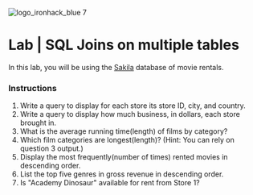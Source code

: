 ![logo_ironhack_blue 7](https://user-images.githubusercontent.com/23629340/40541063-a07a0a8a-601a-11e8-91b5-2f13e4e6b441.png)

# Lab | SQL Joins on multiple tables

In this lab, you will be using the [Sakila](https://dev.mysql.com/doc/sakila/en/) database of movie rentals.

### Instructions

1. Write a query to display for each store its store ID, city, and country.
2. Write a query to display how much business, in dollars, each store brought in.
3. What is the average running time(length) of films by category?
4. Which film categories are longest(length)? (Hint: You can rely on question 3 output.)
5. Display the most frequently(number of times) rented movies in descending order.
6. List the top five genres in gross revenue in descending order.
7. Is "Academy Dinosaur" available for rent from Store 1?
